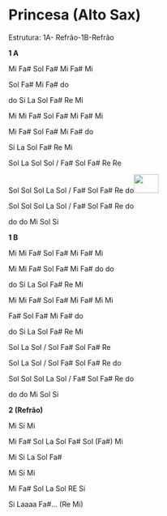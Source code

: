 # **Princesa (Alto Sax)**

Estrutura: 1A- Refrão-1B-Refrão

**1 A**

Mi Fa# Sol Fa# Mi Fa# Mi

Sol Fa# Mi Fa# do

do Si La Sol Fa# Re Mi

Mi Mi Fa# Sol Fa# Mi Fa# Mi

Mi Fa# Sol Fa# Mi Fa# do

Si La Sol Fa# Re Mi

Sol La Sol Sol / Fa# Sol Fa# Re Re

Sol Sol Sol La Sol / Fa# Sol Fa# Re
do<img src="media/image2.png" style="width:0.50347in;height:0.38681in" />

Sol Sol Sol La Sol / Fa# Sol Fa# Re do

do do Mi Sol Si

**1 B**

Mi Mi Fa# Sol Fa# Mi Fa# Mi

Mi Mi Fa# Sol Fa# Mi Fa# do do

do Si La Sol Fa# Re Mi

Mi Mi Fa# Sol Fa# Mi Fa# Mi Mi

Fa# Sol Fa# Mi Fa# do

do Si La Sol Fa# Re Mi

Sol La Sol / Sol Fa# Sol Fa# Re

Sol La Sol / Sol Fa# Sol Fa# Re do

Sol Sol Sol La Sol / Fa# Sol Fa# Re do

do do Mi Sol Si

**2 (Refrão)**

Mi Si Mi

Mi Fa# Sol La Sol Fa# Sol (Fa#) Mi

Mi Si La Sol Fa#

Mi Si Mi

Mi Fa# Sol La Sol RE Si

Si Laaaa Fa#... (Re Mi)